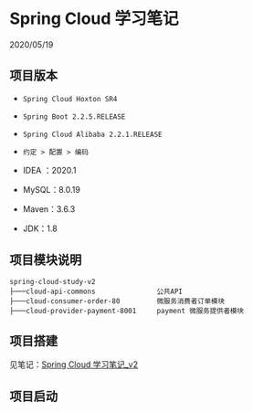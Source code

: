 # Spring Cloud 学习笔记

2020/05/19

## 项目版本

- `Spring Cloud Hoxton SR4`
  
- `Spring Boot 2.2.5.RELEASE`
  
- `Spring Cloud Alibaba 2.2.1.RELEASE`
  
- `约定 > 配置 > 编码`
  
- IDEA ：2020.1
  
- MySQL：8.0.19
  
- Maven：3.6.3
  
- JDK：1.8

## 项目模块说明

```
spring-cloud-study-v2
├───cloud-api-commons               公共API
├───cloud-consumer-order-80         微服务消费者订单模块
├───cloud-provider-payment-8001     payment 微服务提供者模块

```

## 项目搭建

见笔记：[Spring Cloud 学习笔记_v2](notes/SpringCloud学习笔记_v2.md)

## 项目启动
